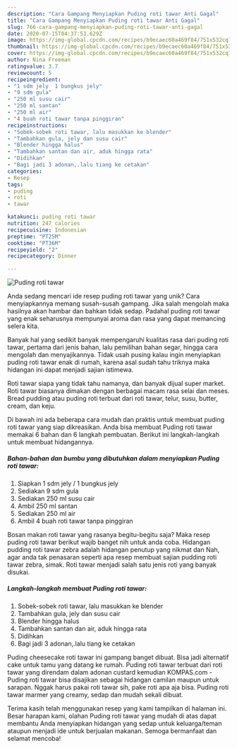 ```yaml
---
description: "Cara Gampang Menyiapkan Puding roti tawar Anti Gagal"
title: "Cara Gampang Menyiapkan Puding roti tawar Anti Gagal"
slug: 766-cara-gampang-menyiapkan-puding-roti-tawar-anti-gagal
date: 2020-07-15T04:37:53.629Z
image: https://img-global.cpcdn.com/recipes/b9ecaec60a469f84/751x532cq70/puding-roti-tawar-foto-resep-utama.jpg
thumbnail: https://img-global.cpcdn.com/recipes/b9ecaec60a469f84/751x532cq70/puding-roti-tawar-foto-resep-utama.jpg
cover: https://img-global.cpcdn.com/recipes/b9ecaec60a469f84/751x532cq70/puding-roti-tawar-foto-resep-utama.jpg
author: Nina Freeman
ratingvalue: 3.7
reviewcount: 5
recipeingredient:
- "1 sdm jely  1 bungkus jely"
- "9 sdm gula"
- "250 ml susu cair"
- "250 ml santan"
- "250 ml air"
- "4 buah roti tawar tanpa pinggiran"
recipeinstructions:
- "Sobek-sobek roti tawar, lalu masukkan ke blender"
- "Tambahkan gula, jely dan susu cair"
- "Blender hingga halus"
- "Tambahkan santan dan air, aduk hingga rata"
- "Didihkan"
- "Bagi jadi 3 adonan,.lalu tiang ke cetakan"
categories:
- Resep
tags:
- puding
- roti
- tawar

katakunci: puding roti tawar 
nutrition: 247 calories
recipecuisine: Indonesian
preptime: "PT25M"
cooktime: "PT36M"
recipeyield: "2"
recipecategory: Dinner

---
```



![Puding roti tawar](https://img-global.cpcdn.com/recipes/b9ecaec60a469f84/751x532cq70/puding-roti-tawar-foto-resep-utama.jpg)

Anda sedang mencari ide resep puding roti tawar yang unik? Cara menyiapkannya memang susah-susah gampang. Jika salah mengolah maka hasilnya akan hambar dan bahkan tidak sedap. Padahal puding roti tawar yang enak seharusnya mempunyai aroma dan rasa yang dapat memancing selera kita.

Banyak hal yang sedikit banyak mempengaruhi kualitas rasa dari puding roti tawar, pertama dari jenis bahan, lalu pemilihan bahan segar, hingga cara mengolah dan menyajikannya. Tidak usah pusing kalau ingin menyiapkan puding roti tawar enak di rumah, karena asal sudah tahu triknya maka hidangan ini dapat menjadi sajian istimewa.

Roti tawar siapa yang tidak tahu namanya, dan banyak dijual super market. Roti tawar biasanya dimakan dengan berbagai macam rasa selai dan meses. Bread pudding atau puding roti terbuat dari roti tawar, telur, susu, butter, cream, dan keju.


Di bawah ini ada beberapa cara mudah dan praktis untuk membuat puding roti tawar yang siap dikreasikan. Anda bisa membuat Puding roti tawar memakai 6 bahan dan 6 langkah pembuatan. Berikut ini langkah-langkah untuk membuat hidangannya.

<!--inarticleads1-->

##### Bahan-bahan dan bumbu yang dibutuhkan dalam menyiapkan Puding roti tawar:

1. Siapkan 1 sdm jely / 1 bungkus jely
1. Sediakan 9 sdm gula
1. Sediakan 250 ml susu cair
1. Ambil 250 ml santan
1. Sediakan 250 ml air
1. Ambil 4 buah roti tawar tanpa pinggiran


Bosan makan roti tawar yang rasanya begitu-begitu saja? Maka resep puding roti tawar berikut wajib banget nih untuk anda coba. Hidangan pudding roti tawar zebra adalah hidangan penutup yang nikmat dan Nah, agar anda tak penasaran seperti apa resep membuat sajian pudding roti tawar zebra, simak. Roti tawar menjadi salah satu jenis roti yang banyak disukai. 

<!--inarticleads2-->

##### Langkah-langkah membuat Puding roti tawar:

1. Sobek-sobek roti tawar, lalu masukkan ke blender
1. Tambahkan gula, jely dan susu cair
1. Blender hingga halus
1. Tambahkan santan dan air, aduk hingga rata
1. Didihkan
1. Bagi jadi 3 adonan,.lalu tiang ke cetakan


Puding cheesecake roti tawar ini gampang banget dibuat. Bisa jadi alternatif cake untuk tamu yang datang ke rumah. Puding roti tawar terbuat dari roti tawar yang direndam dalam adonan custard kemudian KOMPAS.com - Puding roti tawar bisa disajikan sebagai hidangan camilan maupun untuk sarapan. Nggak harus pakai roti tawar sih, pake roti apa aja bisa. Puding roti tawar marmer yang creamy, sedap dan mudah sekali dibuat. 

Terima kasih telah menggunakan resep yang kami tampilkan di halaman ini. Besar harapan kami, olahan Puding roti tawar yang mudah di atas dapat membantu Anda menyiapkan hidangan yang sedap untuk keluarga/teman ataupun menjadi ide untuk berjualan makanan. Semoga bermanfaat dan selamat mencoba!
